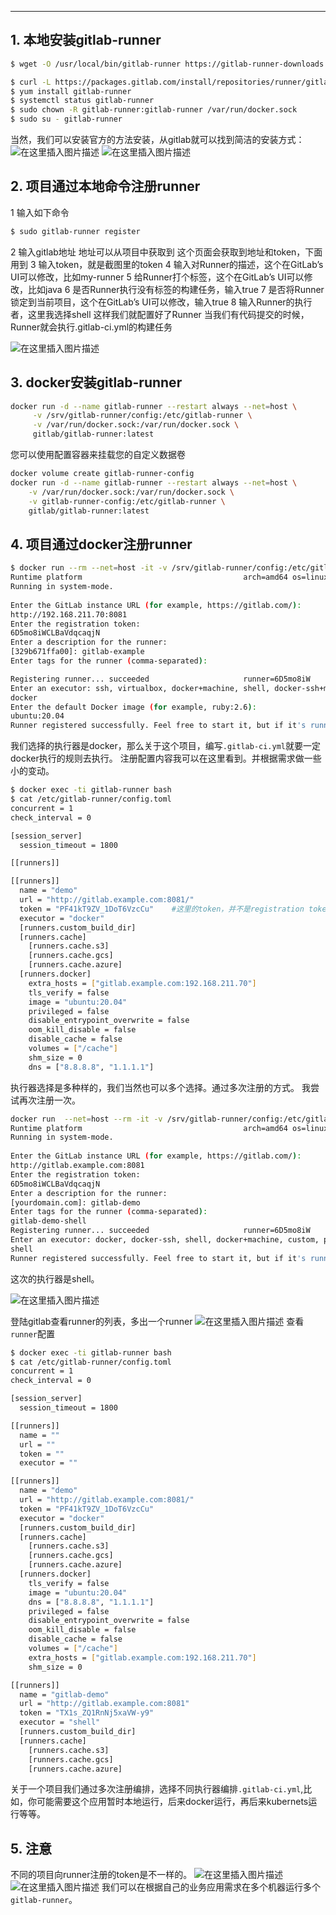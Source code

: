 

---
## 1. 本地安装gitlab-runner

```bash
$ wget -O /usr/local/bin/gitlab-runner https://gitlab-runner-downloads.s3.amazonaws.com/latest/binaries/gitlab-runner-linux-amd64

$ curl -L https://packages.gitlab.com/install/repositories/runner/gitlab-runner/script.rpm.sh | sudo bash
$ yum install gitlab-runner
$ systemctl status gitlab-runner
$ sudo chown -R gitlab-runner:gitlab-runner /var/run/docker.sock
$ sudo su - gitlab-runner
```
当然，我们可以安装官方的方法安装，从gitlab就可以找到简洁的安装方式：
![在这里插入图片描述](https://img-blog.csdnimg.cn/3902d2228eed4ecdaf460b91f3342e45.png)
![在这里插入图片描述](https://img-blog.csdnimg.cn/4a60626a209743b390999096ea3ceeec.png)


## 2. 项目通过本地命令注册runner
1 输入如下命令

```bash
$ sudo gitlab-runner register
```

2 输入gitlab地址
地址可以从项目中获取到
这个页面会获取到地址和token，下面用到
3 输入token，就是截图里的token
4 输入对Runner的描述，这个在GitLab’s UI可以修改，比如my-runner
5 给Runner打个标签，这个在GitLab’s UI可以修改，比如java
6 是否Runner执行没有标签的构建任务，输入true
7 是否将Runner锁定到当前项目，这个在GitLab’s UI可以修改，输入true
8 输入Runner的执行者，这里我选择shell
这样我们就配置好了Runner
当我们有代码提交的时候，Runner就会执行.gitlab-ci.yml的构建任务

![在这里插入图片描述](https://img-blog.csdnimg.cn/20200803015419937.png?x-oss-process=image/watermark,type_ZmFuZ3poZW5naGVpdGk,shadow_10,text_aHR0cHM6Ly9ibG9nLmNzZG4ubmV0L3hpeGloYWhhbGVsZWhlaGU=,size_16,color_FFFFFF,t_70)

## 3. docker安装gitlab-runner

```bash
docker run -d --name gitlab-runner --restart always --net=host \
     -v /srv/gitlab-runner/config:/etc/gitlab-runner \
     -v /var/run/docker.sock:/var/run/docker.sock \
     gitlab/gitlab-runner:latest
```
您可以使用配置容器来挂载您的自定义数据卷

```bash
docker volume create gitlab-runner-config
docker run -d --name gitlab-runner --restart always --net=host \
    -v /var/run/docker.sock:/var/run/docker.sock \
    -v gitlab-runner-config:/etc/gitlab-runner \
    gitlab/gitlab-runner:latest
```



## 4. 项目通过docker注册runner

```bash
$ docker run --rm --net=host -it -v /srv/gitlab-runner/config:/etc/gitlab-runner gitlab/gitlab-runner:alpine-v14.4.2 register
Runtime platform                                    arch=amd64 os=linux pid=7 revision=50fc80a6 version=14.4.2
Running in system-mode.                            
                                                   
Enter the GitLab instance URL (for example, https://gitlab.com/):
http://192.168.211.70:8081
Enter the registration token:
6D5mo8iWCLBaVdqcaqjN
Enter a description for the runner:
[329b671ffa00]: gitlab-example
Enter tags for the runner (comma-separated):

Registering runner... succeeded                     runner=6D5mo8iW
Enter an executor: ssh, virtualbox, docker+machine, shell, docker-ssh+machine, kubernetes, custom, docker, docker-ssh, parallels:
docker
Enter the default Docker image (for example, ruby:2.6):
ubuntu:20.04
Runner registered successfully. Feel free to start it, but if it's running already the config should be automatically reloaded! 
```
我们选择的执行器是docker，那么关于这个项目，编写`.gitlab-ci.yml`就要一定docker执行的规则去执行。
注册配置内容我可以在这里看到。并根据需求做一些小的变动。

```bash
$ docker exec -ti gitlab-runner bash
$ cat /etc/gitlab-runner/config.toml 
concurrent = 1
check_interval = 0

[session_server]
  session_timeout = 1800

[[runners]]

[[runners]]
  name = "demo"
  url = "http://gitlab.example.com:8081/"
  token = "PF41kT9ZV_1DoT6VzcCu"    #这里的token，并不是registration token的token。
  executor = "docker"
  [runners.custom_build_dir]
  [runners.cache]
    [runners.cache.s3]
    [runners.cache.gcs]
    [runners.cache.azure]
  [runners.docker]
    extra_hosts = ["gitlab.example.com:192.168.211.70"]
    tls_verify = false
    image = "ubuntu:20.04"
    privileged = false
    disable_entrypoint_overwrite = false
    oom_kill_disable = false
    disable_cache = false
    volumes = ["/cache"]
    shm_size = 0
    dns = ["8.8.8.8", "1.1.1.1"]
```

执行器选择是多种样的，我们当然也可以多个选择。通过多次注册的方式。
我尝试再次注册一次。

```bash
docker run  --net=host --rm -it -v /srv/gitlab-runner/config:/etc/gitlab-runner gitlab/gitlab-runner:alpine-v14.4.2 register
Runtime platform                                    arch=amd64 os=linux pid=11 revision=50fc80a6 version=14.4.2
Running in system-mode.                            
                                                   
Enter the GitLab instance URL (for example, https://gitlab.com/):
http://gitlab.example.com:8081
Enter the registration token:
6D5mo8iWCLBaVdqcaqjN
Enter a description for the runner:
[yourdomain.com]: gitlab-demo
Enter tags for the runner (comma-separated):
gitlab-demo-shell
Registering runner... succeeded                     runner=6D5mo8iW
Enter an executor: docker, docker-ssh, shell, docker+machine, custom, parallels, ssh, virtualbox, docker-ssh+machine, kubernetes:
shell
Runner registered successfully. Feel free to start it, but if it's running already the config should be automatically reloaded! 
```
这次的执行器是shell。

![在这里插入图片描述](https://img-blog.csdnimg.cn/9756f2cbe01a4007ae0def9ee277d403.png)


登陆gitlab查看runner的列表，多出一个runner
![在这里插入图片描述](https://img-blog.csdnimg.cn/fd208ec809c841aba064067dd9d56057.png)
查看`runner`配置

```bash
$ docker exec -ti gitlab-runner bash
$ cat /etc/gitlab-runner/config.toml 
concurrent = 1
check_interval = 0

[session_server]
  session_timeout = 1800

[[runners]]
  name = ""
  url = ""
  token = ""
  executor = ""

[[runners]]
  name = "demo"
  url = "http://gitlab.example.com:8081/"
  token = "PF41kT9ZV_1DoT6VzcCu"
  executor = "docker"
  [runners.custom_build_dir]
  [runners.cache]
    [runners.cache.s3]
    [runners.cache.gcs]
    [runners.cache.azure]
  [runners.docker]
    tls_verify = false
    image = "ubuntu:20.04"
    dns = ["8.8.8.8", "1.1.1.1"]
    privileged = false
    disable_entrypoint_overwrite = false
    oom_kill_disable = false
    disable_cache = false
    volumes = ["/cache"]
    extra_hosts = ["gitlab.example.com:192.168.211.70"]
    shm_size = 0

[[runners]]
  name = "gitlab-demo"
  url = "http://gitlab.example.com:8081"
  token = "TX1s_ZQ1RnNj5xaVW-y9"
  executor = "shell"
  [runners.custom_build_dir]
  [runners.cache]
    [runners.cache.s3]
    [runners.cache.gcs]
    [runners.cache.azure]
```
关于一个项目我们通过多次注册编排，选择不同执行器编排`.gitlab-ci.yml`,比如，你可能需要这个应用暂时本地运行，后来docker运行，再后来kubernets运行等等。

##  5. 注意
不同的项目向runner注册的token是不一样的。
![在这里插入图片描述](https://img-blog.csdnimg.cn/278c067b20a44a53a6162d3125b74ccd.png)
![在这里插入图片描述](https://img-blog.csdnimg.cn/c6f01e1fbfac4906a8f16681392cb103.png)
我们可以在根据自己的业务应用需求在多个机器运行多个`gitlab-runner`。


